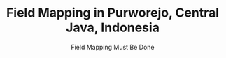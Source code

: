 ---
layout: post
title: "Field Mapping in Purworejo, Central Java, Indonesia"
subtitle: "Field Mapping Must Be Done"
background: '/img/posts/2023-01-07-Tes2/bg.jpg'
---